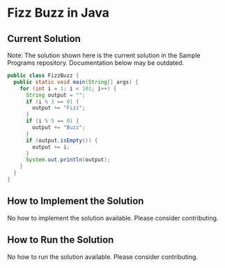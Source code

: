 # Fizz Buzz in Java

## Current Solution

Note: The solution shown here is the current solution in the Sample Programs repository. Documentation below may be outdated.

```Java
public class FizzBuzz {
  public static void main(String[] args) {
    for (int i = 1; i < 101; i++) {
      String output = "";
      if (i % 3 == 0) {
        output += "Fizz";
      }
      if (i % 5 == 0) {
        output += "Buzz";
      }
      if (output.isEmpty()) {
        output += i;
      }
      System.out.println(output);
    }
  }
}

```

## How to Implement the Solution

No how to implement the solution available. Please consider contributing.

## How to Run the Solution

No how to run the solution available. Please consider contributing.